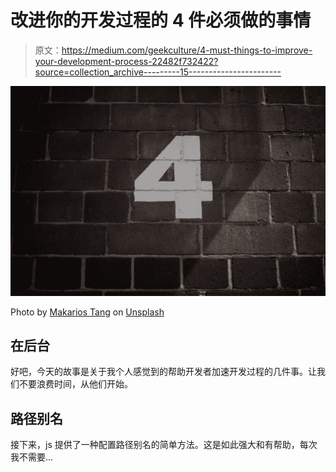 # 改进你的开发过程的 4 件必须做的事情

> 原文：<https://medium.com/geekculture/4-must-things-to-improve-your-development-process-22482f732422?source=collection_archive---------15----------------------->

![](img/fe2d23a71a0fffb2abe0096a9b1d3b85.png)

Photo by [Makarios Tang](https://unsplash.com/@makariostang?utm_source=medium&utm_medium=referral) on [Unsplash](https://unsplash.com?utm_source=medium&utm_medium=referral)

## 在后台

好吧，今天的故事是关于我个人感觉到的帮助开发者加速开发过程的几件事。让我们不要浪费时间，从他们开始。

## **路径别名**

接下来，js 提供了一种配置路径别名的简单方法。这是如此强大和有帮助，每次我不需要…